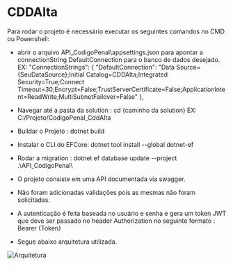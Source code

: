 # CDDAlta
Para rodar o projeto é necessário executar os seguintes comandos no CMD ou Powershell:

- abrir o arquivo API_CodigoPenal\appsettings.json para apontar a connectionString DefaultConnection para o banco de dados desejado.
EX: "ConnectionStrings": {
    "DefaultConnection": "Data Source={SeuDataSource};Initial Catalog=CDDAlta;Integrated Security=True;Connect Timeout=30;Encrypt=False;TrustServerCertificate=False;ApplicationIntent=ReadWrite;MultiSubnetFailover=False"
  },
- Navegar até a pasta da solution : cd {caminho da solution}
EX: C:/Projeto/CodigoPenal_CddAlta

- Buildar o Projeto : dotnet build
- Instalar o CLI do EFCore: dotnet tool install --global dotnet-ef
- Rodar a migration : dotnet ef database update --project .\API_CodigoPenal\

- O projeto consiste em uma API documentada via swagger.
- Não foram adicionadas validações pois as mesmas não foram solicitadas.
- A autenticação é feita baseada no usuário e senha e gera um token JWT que deve ser passado no header Authorization no seguinte formato : Bearer {Token}

- Segue abaixo arquitetura utilizada.


![Arquitetura](https://user-images.githubusercontent.com/26003025/157653739-3681e019-bdbe-40b6-9d7b-cd2fa0e05191.png)
